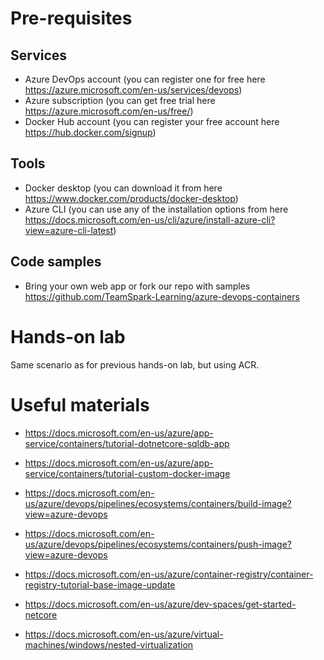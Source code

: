 # Pre-requisites

## Services
- Azure DevOps account (you can register one for free here https://azure.microsoft.com/en-us/services/devops)
- Azure subscription (you can get free trial here https://azure.microsoft.com/en-us/free/)
- Docker Hub account (you can register your free account here https://hub.docker.com/signup)

## Tools
- Docker desktop (you can download it from here https://www.docker.com/products/docker-desktop)
- Azure CLI (you can use any of the installation options from here https://docs.microsoft.com/en-us/cli/azure/install-azure-cli?view=azure-cli-latest)

## Code samples
- Bring your own web app or fork our repo with samples https://github.com/TeamSpark-Learning/azure-devops-containers



# Hands-on lab

Same scenario as for previous hands-on lab, but using ACR.



# Useful materials

- https://docs.microsoft.com/en-us/azure/app-service/containers/tutorial-dotnetcore-sqldb-app 

- https://docs.microsoft.com/en-us/azure/app-service/containers/tutorial-custom-docker-image 

- https://docs.microsoft.com/en-us/azure/devops/pipelines/ecosystems/containers/build-image?view=azure-devops 

- https://docs.microsoft.com/en-us/azure/devops/pipelines/ecosystems/containers/push-image?view=azure-devops 

- https://docs.microsoft.com/en-us/azure/container-registry/container-registry-tutorial-base-image-update 

- https://docs.microsoft.com/en-us/azure/dev-spaces/get-started-netcore 

- https://docs.microsoft.com/en-us/azure/virtual-machines/windows/nested-virtualization 